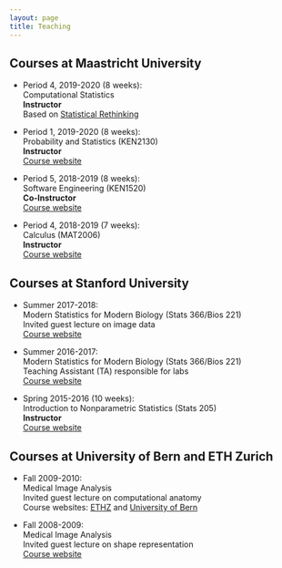 ```yaml
---
layout: page
title: Teaching
---
```


## Courses at Maastricht University

* Period 4, 2019-2020 (8 weeks): <br>
Computational Statistics <br>
**Instructor** <br>
Based on [Statistical Rethinking](https://xcelab.net/rm/statistical-rethinking/)

* Period 1, 2019-2020 (8 weeks): <br>
Probability and Statistics (KEN2130) <br>
**Instructor** <br>
[Course website](https://www.maastrichtuniversity.nl/education/bachelor/bachelor-data-science-and-knowledge-engineering/courses-curriculum)

* Period 5, 2018-2019 (8 weeks): <br>
Software Engineering (KEN1520) <br>
**Co-Instructor** <br>
[Course website](https://www.maastrichtuniversity.nl/education/bachelor/bachelor-data-science-and-knowledge-engineering/courses-curriculum)

* Period 4, 2018-2019 (7 weeks): <br>
Calculus (MAT2006) <br>
**Instructor** <br>
[Course website](https://www.maastrichtuniversity.nl/meta/350269/calculus)

## Courses at Stanford University

* Summer 2017-2018: <br>
Modern Statistics for Modern Biology (Stats 366/Bios 221) <br>
Invited guest lecture on image data <br>
[Course website](http://web.stanford.edu/class/bios221/index.html)

* Summer 2016-2017: <br>
Modern Statistics for Modern Biology (Stats 366/Bios 221) <br>
Teaching Assistant (TA) responsible for labs <br>
[Course website](http://web.stanford.edu/class/bios221/index.html)

* Spring 2015-2016 (10 weeks): <br>
Introduction to Nonparametric Statistics (Stats 205) <br>
**Instructor** <br>
[Course website](http://christofseiler.github.io/stats205/)

## Courses at University of Bern and ETH Zurich

* Fall 2009-2010: <br>
Medical Image Analysis <br>
Invited guest lecture on computational anatomy <br>
Course websites: [ETHZ](http://www.vvz.ethz.ch/lerneinheitPre.do?semkez=2018S&lerneinheitId=122115&lang=en) and [University of Bern](http://www.bme.master.unibe.ch/studies/curriculum/list_of_courses/medical_image_analysis/)

* Fall 2008-2009: <br>
Medical Image Analysis <br>
Invited guest lecture on shape representation <br>
[Course website](http://www.vvz.ethz.ch/lerneinheitPre.do?semkez=2018S&lerneinheitId=122115&lang=en)

